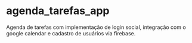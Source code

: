 # agenda_tarefas_app
 Agenda de tarefas com implementação de login social, integração com o google calendar e cadastro de usuários via firebase.
